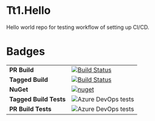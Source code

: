 # Tt1.Hello
Hello world repo for testing workflow of setting up CI/CD.

# Badges

|     |     |
| --- | --- |
| **PR Build** | [![Build Status](https://dev.azure.com/tylertest1/tt1-hello/_apis/build/status/tyler-test1.Tt1.Hello%20Pull%20Request%20CI%20Builds?branchName=develop)](https://dev.azure.com/tylertest1/tt1-hello/_build/latest?definitionId=1&branchName=develop) |
| **Tagged Build** | [![Build Status](https://dev.azure.com/tylertest1/tt1-hello/_apis/build/status/tyler-test1.Tt1.Hello%20Tagged%20Builds?branchName=develop)](https://dev.azure.com/tylertest1/tt1-hello/_build/latest?definitionId=2&branchName=develop) |
| **NuGet** | [![nuget](https://img.shields.io/nuget/v/TW.Resfit.Core.svg)](https://www.nuget.org/packages/Ease.Util/)
| **Tagged Build Tests** | ![Azure DevOps tests](https://img.shields.io/azure-devops/tests/tylertest1/tt1-hello/2.svg) |
| **PR Build Tests** | ![Azure DevOps tests](https://img.shields.io/azure-devops/tests/tylertest1/tt1-hello/1.svg) |
